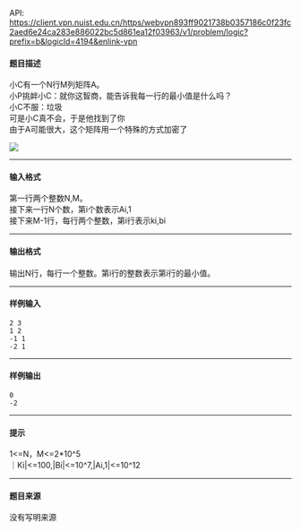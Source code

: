 API: https://client.vpn.nuist.edu.cn/https/webvpn893ff9021738b0357186c0f23fc2aed6e24ca283e886022bc5d861ea12f03963/v1/problem/logic?prefix=b&logicId=4194&enlink-vpn

#### 题目描述

小C有一个N行M列矩阵A。  
小P挑衅小C：就你这智商，能告诉我每一行的最小值是什么吗？  
小C不服：垃圾  
可是小C真不会，于是他找到了你  
由于A可能很大，这个矩阵用一个特殊的方式加密了

![](../file/4194_0.gif)

---

#### 输入格式

第一行两个整数N,M。  
接下来一行N个数，第i个数表示Ai,1  
接下来M-1行，每行两个整数，第i行表示ki,bi

---

#### 输出格式

输出N行，每行一个整数。第i行的整数表示第i行的最小值。

---

#### 样例输入
```
2 3
1 2
-1 1
-2 1
```

---

#### 样例输出
```
0
-2
```

---

#### 提示

1<=N，M<=2\*10^5  
｜Ki|<=100,|Bi|<=10^7,|Ai,1|<=10^12

---

#### 题目来源

没有写明来源